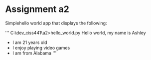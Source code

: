 # Assignment a2

Simplehello world app that displays the following:

'''
C:\dev_ciss441\a2>hello_world.py
Hello world, my name is Ashley
 - I am 21 years old
 - I enjoy playing video games
 - I am from Alabama
'''
